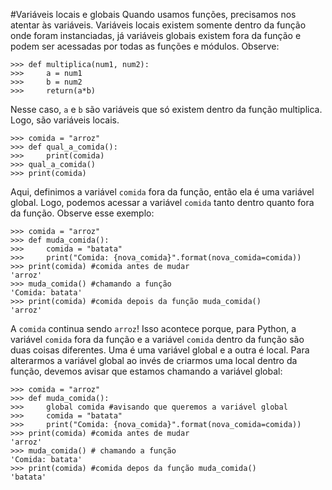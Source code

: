 
#Variáveis locais e globais
Quando usamos funções, precisamos nos atentar às variáveis. Variáveis locais existem somente dentro da função onde foram instanciadas, já variáveis globais existem fora da função e podem ser acessadas por todas as funções e módulos. Observe:
```
>>> def multiplica(num1, num2):
>>>     a = num1
>>>     b = num2
>>>     return(a*b)
```
Nesse caso, `a` e `b` são variáveis que só existem dentro da função multiplica. Logo, são variáveis locais.
```
>>> comida = "arroz"
>>> def qual_a_comida():
>>>     print(comida)
>>> qual_a_comida()
>>> print(comida)
```
Aqui, definimos a variável `comida` fora da função, então ela é uma variável global. Logo, podemos acessar a variável `comida` tanto dentro quanto fora da função.
Observe esse exemplo:
```
>>> comida = "arroz"
>>> def muda_comida():
>>>     comida = "batata"
>>>     print("Comida: {nova_comida}".format(nova_comida=comida))
>>> print(comida) #comida antes de mudar
'arroz'
>>> muda_comida() #chamando a função
'Comida: batata'
>>> print(comida) #comida depois da função muda_comida()
'arroz'
```
A `comida` continua sendo `arroz`! Isso acontece porque, para Python, a variável `comida` fora da função e a variável `comida` dentro da função são duas coisas diferentes. Uma é uma variável global e a outra é local. Para alterarmos a variável global ao invés de criarmos uma local dentro da função, devemos avisar que estamos chamando a variável global:
```
>>> comida = "arroz"
>>> def muda_comida():
>>>     global comida #avisando que queremos a variável global
>>>     comida = "batata"
>>>     print("Comida: {nova_comida}".format(nova_comida=comida))
>>> print(comida) #comida antes de mudar
'arroz'
>>> muda_comida() # chamando a função
'Comida: batata'
>>> print(comida) #comida depos da função muda_comida()
'batata'
```